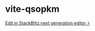 # vite-qsopkm

[Edit in StackBlitz next generation editor ⚡️](https://stackblitz.com/~/github.com/MissLov3ly/vite-qsopkm)